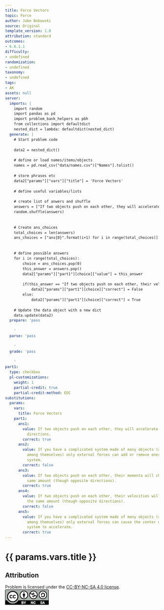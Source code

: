 ```yaml
---
title: Force Vectors
topic: Force
author: Jake Bobowski
source: Original
template_version: 1.0
attribution: standard
outcomes:
- 6.6.1.1
difficulty:
- undefined
randomization:
- undefined
taxonomy:
- undefined
tags:
- AK
assets: null
server:
  imports: |
    import random
    import pandas as pd
    import problem_bank_helpers as pbh
    from collections import defaultdict
    nested_dict = lambda: defaultdict(nested_dict)
  generate: |
    # Start problem code

    data2 = nested_dict()

    # define or load names/items/objects
    names = pd.read_csv("data/names.csv")["Names"].tolist()

    # store phrases etc
    data2["params"]["vars"]["title"] = 'Force Vectors'

    # define useful variables/lists

    # create list of anwers and shuffle
    answers = ["If two objects push on each other, they will accelerate in opposite directions.", "If two objects push on each other, their velocities will change by the same amount (though opposite directions).", "If two objects push on each other, their momenta will change by the same amount (though opposite directions).", "If you have a complicated system made of many objects (all interacting among themselves) only external forces can cause the center of mass of the system to accelerate.", "If you have a complicated system made of many objects (all interacting among themselves) only external forces can add or remove energy from the system." ]
    random.shuffle(answers)


    # Create ans_choices
    total_choices = len(answers)
    ans_choices = ["ans{0}".format(i+1) for i in range(total_choices)]


    # define possible answers
    for i in range(total_choices):
        choice = ans_choices.pop(0)
        this_answer = answers.pop()
        data2["params"]["part1"][choice]["value"] = this_answer

        if(this_answer == "If two objects push on each other, their velocities will change by the same amount (though opposite directions)." or this_answer == "If you have a complicated system made of many objects (all interacting among themselves) only external forces can add or remove energy from the system."):
            data2["params"]["part1"][choice]["correct"] = False
        else:
            data2["params"]["part1"][choice]["correct"] = True

    # Update the data object with a new dict
    data.update(data2)
  prepare: 'pass

    '
  parse: 'pass

    '
  grade: 'pass

    '
part1:
  type: checkbox
  pl-customizations:
    weight: 1
    partial-credit: true
    partial-credit-method: EDC
substitutions:
  params:
    vars:
      title: Force Vectors
    part1:
      ans1:
        value: If two objects push on each other, they will accelerate in opposite
          directions.
        correct: true
      ans2:
        value: If you have a complicated system made of many objects (all interacting
          among themselves) only external forces can add or remove energy from the
          system.
        correct: false
      ans3:
        value: If two objects push on each other, their momenta will change by the
          same amount (though opposite directions).
        correct: true
      ans4:
        value: If two objects push on each other, their velocities will change by
          the same amount (though opposite directions).
        correct: false
      ans5:
        value: If you have a complicated system made of many objects (all interacting
          among themselves) only external forces can cause the center of mass of the
          system to accelerate.
        correct: true
---
```

# {{ params.vars.title }}

## Attribution

Problem is licensed under the [CC-BY-NC-SA 4.0 license](https://creativecommons.org/licenses/by-nc-sa/4.0/).
![The Creative Commons 4.0 license requiring attribution-BY, non-commercial-NC, and share-alike-SA license.](https://raw.githubusercontent.com/firasm/bits/master/by-nc-sa.png)